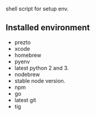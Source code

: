 shell script for setup env.

## Installed environment
- prezto
- xcode
- homebrew
- pyenv
 - latest python 2 and 3.
- nodebrew
 - stable node version.
 - npm
- go 
- latest git
- tig
